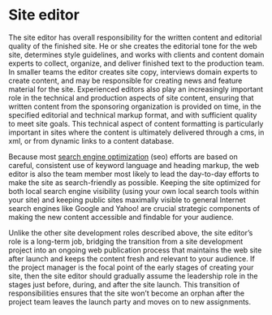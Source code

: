# Site editor

The site editor has overall responsibility for the written content and editorial quality of the finished site. He or she creates the editorial tone for the web site, determines style guidelines, and works with clients and content domain experts to collect, organize, and deliver finished text to the production team. In smaller teams the editor creates site copy, interviews domain experts to create content, and may be responsible for creating news and feature material for the site. Experienced editors also play an increasingly important role in the technical and production aspects of site content, ensuring that written content from the sponsoring organization is provided on time, in the specified editorial and technical markup format, and with sufficient quality to meet site goals. This technical aspect of content formatting is particularly important in sites where the content is ultimately delivered through a cms, in xml, or from dynamic links to a content database.

Because most [search engine optimization](http://webstyleguide.com/wsg3/5-site-structure/4-search-engine-optimization.html) (seo) efforts are based on careful, consistent use of keyword language and heading markup, the web editor is also the team member most likely to lead the day-to-day efforts to make the site as search-friendly as possible. Keeping the site optimized for both local search engine visibility (using your own local search tools within your site) and keeping public sites maximally visible to general Internet search engines like Google and Yahoo! are crucial strategic components of making the new content accessible and findable for your audience.

Unlike the other site development roles described above, the site editor’s role is a long-term job, bridging the transition from a site development project into an ongoing web publication process that maintains the web site after launch and keeps the content fresh and relevant to your audience. If the project manager is the focal point of the early stages of creating your site, then the site editor should gradually assume the leadership role in the stages just before, during, and after the site launch. This transition of responsibilities ensures that the site won’t become an orphan after the project team leaves the launch party and moves on to new assignments.
